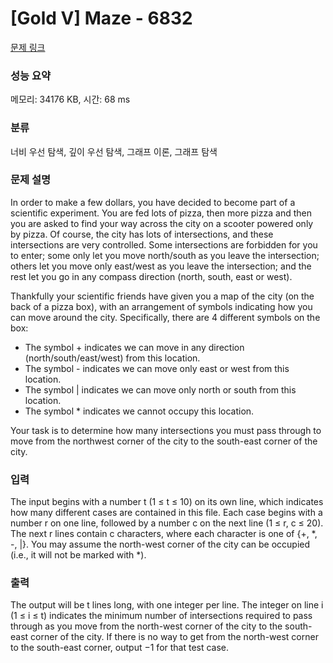 # [Gold V] Maze - 6832 

[문제 링크](https://www.acmicpc.net/problem/6832) 

### 성능 요약

메모리: 34176 KB, 시간: 68 ms

### 분류

너비 우선 탐색, 깊이 우선 탐색, 그래프 이론, 그래프 탐색

### 문제 설명

<p>In order to make a few dollars, you have decided to become part of a scientific experiment. You are fed lots of pizza, then more pizza and then you are asked to find your way across the city on a scooter powered only by pizza. Of course, the city has lots of intersections, and these intersections are very controlled. Some intersections are forbidden for you to enter; some only let you move north/south as you leave the intersection; others let you move only east/west as you leave the intersection; and the rest let you go in any compass direction (north, south, east or west).</p>

<p>Thankfully your scientific friends have given you a map of the city (on the back of a pizza box), with an arrangement of symbols indicating how you can move around the city. Specifically, there are 4 different symbols on the box:</p>

<ul>
	<li>The symbol + indicates we can move in any direction (north/south/east/west) from this location.</li>
	<li>The symbol - indicates we can move only east or west from this location.</li>
	<li>The symbol | indicates we can move only north or south from this location.</li>
	<li>The symbol * indicates we cannot occupy this location.</li>
</ul>

<p>Your task is to determine how many intersections you must pass through to move from the northwest corner of the city to the south-east corner of the city.</p>

### 입력 

 <p>The input begins with a number t (1 ≤ t ≤ 10) on its own line, which indicates how many different cases are contained in this file. Each case begins with a number r on one line, followed by a number c on the next line (1 ≤ r, c ≤ 20). The next r lines contain c characters, where each character is one of {+, *, -, |}. You may assume the north-west corner of the city can be occupied (i.e., it will not be marked with *).</p>

### 출력 

 <p>The output will be t lines long, with one integer per line. The integer on line i (1 ≤ i ≤ t) indicates the minimum number of intersections required to pass through as you move from the north-west corner of the city to the south-east corner of the city. If there is no way to get from the north-west corner to the south-east corner, output −1 for that test case.</p>


